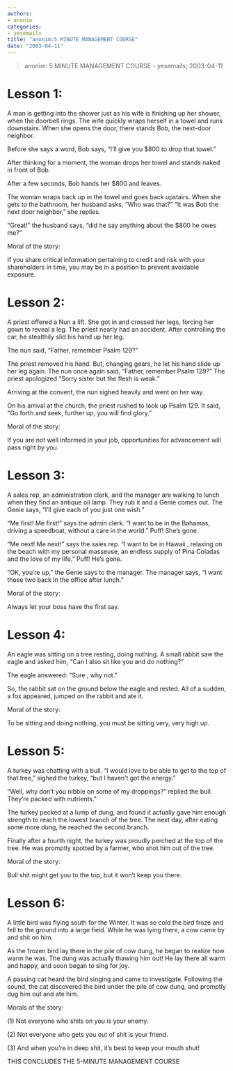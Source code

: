 ```yaml
---
authors: 
- anonim
categories: 
- yesemails
title: "anonim:5 MINUTE MANAGEMENT COURSE"
date: "2003-04-11"
---
```

> anonim: 5 MINUTE MANAGEMENT COURSE - yesemails; 2003-04-11

Lesson 1:
=========

A man is getting into the shower just as his wife is finishing up her shower, when the doorbell rings. The wife quickly wraps herself in a towel and runs downstairs. When she opens the door, there stands Bob, the next-door neighbor.

Before she says a word, Bob says, “I’ll give you \$800 to drop that towel.”

After thinking for a moment, the woman drops her towel and stands naked in front of Bob.

After a few seconds, Bob hands her \$800 and leaves.

The woman wraps back up in the towel and goes back upstairs. When she gets to the bathroom, her husband asks, “Who was that?” “It was Bob the next door neighbor,” she replies.

“Great!” the husband says, “did he say anything about the \$800 he owes me?”

Moral of the story:

If you share critical information pertaining to credit and risk with your shareholders in time, you may be in a position to prevent avoidable exposure.

Lesson 2:
=========

A priest offered a Nun a lift. She got in and crossed her legs, forcing her gown to reveal a leg. The priest nearly had an accident. After controlling the car, he stealthily slid his hand up her leg.

The nun said, “Father, remember Psalm 129?”

The priest removed his hand. But, changing gears, he let his hand slide up her leg again. The nun once again said, “Father, remember Psalm 129?” The priest apologized “Sorry sister but the flesh is weak.”

Arriving at the convent, the nun sighed heavily and went on her way.

On his arrival at the church, the priest rushed to look up Psalm 129. It said, “Go forth and seek, further up, you will find glory.”

Moral of the story:

If you are not well informed in your job, opportunities for advancement will pass right by you.

Lesson 3:
=========

A sales rep, an administration clerk, and the manager are walking to lunch when they find an antique oil lamp. They rub it and a Genie comes out. The Genie says, “I’ll give each of you just one wish.”

“Me first! Me first!” says the admin clerk. “I want to be in the Bahamas, driving a speedboat, without a care in the world.” Puff! She’s gone.

“Me next! Me next!” says the sales rep. “I want to be in Hawaii , relaxing on the beach with my personal masseuse, an endless supply of Pina Coladas and the love of my life.” Puff! He’s gone.

“OK, you’re up,” the Genie says to the manager. The manager says, “I want those two back in the office after lunch.”

Moral of the story:

Always let your boss have the first say.

Lesson 4:
=========

An eagle was sitting on a tree resting, doing nothing. A small rabbit saw the eagle and asked him, “Can I also sit like you and do nothing?”

The eagle answered: “Sure , why not.”

So, the rabbit sat on the ground below the eagle and rested. All of a sudden, a fox appeared, jumped on the rabbit and ate it.

Moral of the story:

To be sitting and doing nothing, you must be sitting very, very high up.

Lesson 5:
=========

A turkey was chatting with a bull. “I would love to be able to get to the top of that tree,” sighed the turkey, “but I haven’t got the energy.”

“Well, why don’t you nibble on some of my droppings?” replied the bull. They’re packed with nutrients."

The turkey pecked at a lump of dung, and found it actually gave him enough strength to reach the lowest branch of the tree. The next day, after eating some more dung, he reached the second branch.

Finally after a fourth night, the turkey was proudly perched at the top of the tree. He was promptly spotted by a farmer, who shot him out of the tree.

Moral of the story:

Bull shit might get you to the top, but it won’t keep you there.

Lesson 6:
=========

A little bird was flying south for the Winter. It was so cold the bird froze and fell to the ground into a large field. While he was lying there, a cow came by and shit on him.

As the frozen bird lay there in the pile of cow dung, he began to realize how warm he was. The dung was actually thawing him out! He lay there all warm and happy, and soon began to sing for joy.

A passing cat heard the bird singing and came to investigate. Following the sound, the cat discovered the bird under the pile of cow dung, and promptly dug him out and ate him.

Morals of the story:

\(1) Not everyone who shits on you is your enemy.

\(2) Not everyone who gets you out of shit is your friend.

\(3) And when you’re in deep shit, it’s best to keep your mouth shut!

THIS CONCLUDES THE 5-MINUTE MANAGEMENT COURSE
